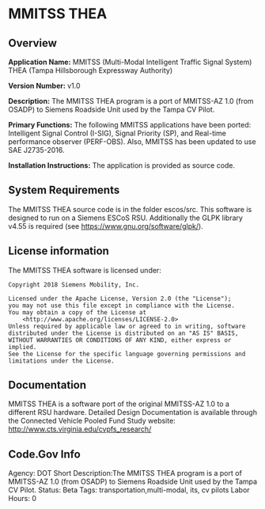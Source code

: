 # MMITSS THEA
## Overview
**Application Name:** MMITSS (Multi-Modal Intelligent Traffic Signal System) THEA (Tampa Hillsborough Expressway Authority)

**Version Number:** v1.0

**Description:** The MMITSS THEA program is a port of MMITSS-AZ 1.0 (from OSADP) to Siemens Roadside Unit used by the Tampa CV Pilot.

**Primary Functions:** The following MMITSS applications have been ported: Intelligent Signal Control (I-SIG), Signal Priority (SP), and Real-time performance observer (PERF-OBS). Also, MMITSS has been updated to use SAE J2735-2016.

**Installation Instructions:** The application is provided as source code.

## System Requirements
The MMITSS THEA source code is in the folder escos/src. This software is designed to run on a Siemens ESCoS RSU. Additionally the GLPK library v4.55 is required (see <https://www.gnu.org/software/glpk/>).

## License information
The MMITSS THEA software is licensed under:

```
Copyright 2018 Siemens Mobility, Inc.
   
Licensed under the Apache License, Version 2.0 (the "License");
you may not use this file except in compliance with the License.
You may obtain a copy of the License at
    <http://www.apache.org/licenses/LICENSE-2.0>
Unless required by applicable law or agreed to in writing, software
distributed under the License is distributed on an "AS IS" BASIS,
WITHOUT WARRANTIES OR CONDITIONS OF ANY KIND, either express or implied.
See the License for the specific language governing permissions and
limitations under the License.
```

## Documentation
MMITSS THEA is a software port of the original MMITSS-AZ 1.0 to a different RSU hardware.
Detailed Design Documentation is available through the Connected Vehicle Pooled Fund Study website: <http://www.cts.virginia.edu/cvpfs_research/>

## Code.Gov Info
Agency: DOT
Short Description:The MMITSS THEA program is a port of MMITSS-AZ 1.0 (from OSADP) to Siemens Roadside Unit used by the Tampa CV Pilot.
Status: Beta
Tags: transportation,multi-modal, its, cv pilots
Labor Hours: 0
